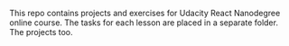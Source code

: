 This repo contains projects and exercises for Udacity React Nanodegree online course. The tasks for each lesson are placed in a separate folder. The projects too.